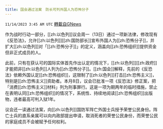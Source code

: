 ```yaml
---
title: 国会通过法案　防长可列外国人为恐怖分子
---
```

`11/14/2023 3:45 AM UTC` [轉載自GNews](https://gnews.org/articles/1974017)

作为战时行动一部分，[[zh:以色列]]议会周一（13日）通过一项新法律，修改现有《反恐法》，允许[[zh:以色列]][[zh:国防部长]]宣布外国人为[[zh:恐怖分子]]，并扩大[[zh:以色列]]对「[[zh:恐怖分子]]」的定义，涵盖向[[zh:恐怖组织]]提供资金但非正式成员的人。

此前，只有在获认可的国际实体首先作出认定的情况下，[[zh:以色列]][[zh:政府]]才能把非[[zh:以色列]]人列为[[zh:恐怖分子]]。[[zh:国会]]解释，先前的《反恐法》依赖外国认定[[zh:恐怖组织]]，这限制了[[zh:以色列]]打击[[zh:恐怖主义]]，特别是[[zh:恐怖主义]]资助者。本月8日，议会已批准一项《反恐法》修正案，把「消费[[zh:恐怖主义]]材料」列为刑事罪行。这是一项为期两年的临时措施，禁止在表明认同[[zh:恐怖组织]]的情况下，系统性、持续地阅读[[zh:恐怖组织]]出版物，违者最高可判入狱1年。

议会还一读通过法案，向[[zh:以色列]]国防军阵亡外国士兵授予荣誉公民身份。阵亡士兵的直系亲属可以向内政部提出申请，取消死者的荣誉公民身份，而荣誉公民的家庭成员不会被赋予任何权利。
